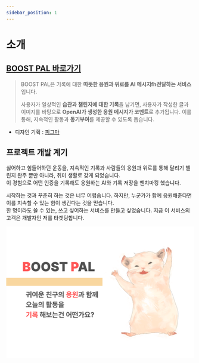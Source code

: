 ```yaml
---
sidebar_position: 1
---
```


# 소개

## [BOOST PAL 바로가기](https://boostpal.vercel.app/)

> BOOST PAL은 기록에 대한 **따뜻한 응원과 위로를 AI 메시지fh전달하는 서비스**입니다.
>
> 사용자가 일상적인 **습관과 챌린지에 대한 기록**을 남기면,
> 사용자가 작성한 글과 이미지를 바탕으로 **OpenAI가 생성한 응원 메시지가 코멘트**로 추가됩니다.
> 이를 통해, 지속적인 활동과 **동기부여**를 제공할 수 있도록 돕습니다.

- 디자인 기획 : [피그마](https://www.figma.com/design/LKzdjcOImadOrk1TC5cJ9Q/dam?node-id=0-1&t=k8Yrve9qtzBlOAuf-1)

## 프로젝트 개발 계기

싫어하고 힘들어하던 운동을, 지속적인 기록과 사람들의 응원과 위로를 통해 달리기 챌린지 완주 뿐만 아니라, 취미 생활로 갖게 되었습니다.<br/>
이 경험으로 어떤 인증을 기록해도 응원하는 AI와 기록 저장을 벤치마킹 했습니다.<br/>

시작하는 것과 꾸준히 하는 것은 너무 어렵습니다. 하지만, 누군가가 함께 응원해준다면 이를 지속할 수 있는 힘이 생긴다는 것을 믿습니다.<br/>
한 명이라도 쓸 수 있는, 쓰고 싶어하는 서비스를 만들고 싶었습니다. 지금 이 서비스의 고객은 개발자인 저를 타겟팅합니다.

![boost pal main image](https://github.com/j2h30728/boost-pal/raw/main/docs/main-image.png)
